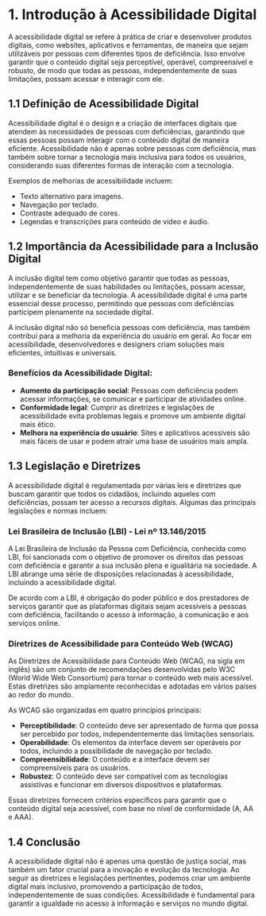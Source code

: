 # 1. Introdução à Acessibilidade Digital

A acessibilidade digital se refere à prática de criar e desenvolver produtos digitais, como websites, aplicativos e ferramentas, de maneira que sejam utilizáveis por pessoas com diferentes tipos de deficiência. Isso envolve garantir que o conteúdo digital seja perceptível, operável, compreensível e robusto, de modo que todas as pessoas, independentemente de suas limitações, possam acessar e interagir com ele.

## 1.1 Definição de Acessibilidade Digital

Acessibilidade digital é o design e a criação de interfaces digitais que atendem às necessidades de pessoas com deficiências, garantindo que essas pessoas possam interagir com o conteúdo digital de maneira eficiente. Acessibilidade não é apenas sobre pessoas com deficiência, mas também sobre tornar a tecnologia mais inclusiva para todos os usuários, considerando suas diferentes formas de interação com a tecnologia.

Exemplos de melhorias de acessibilidade incluem:
- Texto alternativo para imagens.
- Navegação por teclado.
- Contraste adequado de cores.
- Legendas e transcrições para conteúdo de vídeo e áudio.

## 1.2 Importância da Acessibilidade para a Inclusão Digital

A inclusão digital tem como objetivo garantir que todas as pessoas, independentemente de suas habilidades ou limitações, possam acessar, utilizar e se beneficiar da tecnologia. A acessibilidade digital é uma parte essencial desse processo, permitindo que pessoas com deficiências participem plenamente na sociedade digital. 

A inclusão digital não só beneficia pessoas com deficiência, mas também contribui para a melhoria da experiência do usuário em geral. Ao focar em acessibilidade, desenvolvedores e designers criam soluções mais eficientes, intuitivas e universais.

### Benefícios da Acessibilidade Digital:
- **Aumento da participação social**: Pessoas com deficiência podem acessar informações, se comunicar e participar de atividades online.
- **Conformidade legal**: Cumprir as diretrizes e legislações de acessibilidade evita problemas legais e promove um ambiente digital mais ético.
- **Melhora na experiência do usuário**: Sites e aplicativos acessíveis são mais fáceis de usar e podem atrair uma base de usuários mais ampla.

## 1.3 Legislação e Diretrizes

A acessibilidade digital é regulamentada por várias leis e diretrizes que buscam garantir que todos os cidadãos, incluindo aqueles com deficiências, possam ter acesso a recursos digitais. Algumas das principais legislações e normas incluem:

### Lei Brasileira de Inclusão (LBI) - Lei nº 13.146/2015

A Lei Brasileira de Inclusão da Pessoa com Deficiência, conhecida como LBI, foi sancionada com o objetivo de promover os direitos das pessoas com deficiência e garantir a sua inclusão plena e igualitária na sociedade. A LBI abrange uma série de disposições relacionadas à acessibilidade, incluindo a acessibilidade digital.

De acordo com a LBI, é obrigação do poder público e dos prestadores de serviços garantir que as plataformas digitais sejam acessíveis a pessoas com deficiência, facilitando o acesso à informação, à comunicação e aos serviços online.

### Diretrizes de Acessibilidade para Conteúdo Web (WCAG)

As Diretrizes de Acessibilidade para Conteúdo Web (WCAG, na sigla em inglês) são um conjunto de recomendações desenvolvidas pelo W3C (World Wide Web Consortium) para tornar o conteúdo web mais acessível. Estas diretrizes são amplamente reconhecidas e adotadas em vários países ao redor do mundo.

As WCAG são organizadas em quatro princípios principais:
- **Perceptibilidade**: O conteúdo deve ser apresentado de forma que possa ser percebido por todos, independentemente das limitações sensoriais.
- **Operabilidade**: Os elementos da interface devem ser operáveis por todos, incluindo a possibilidade de navegação por teclado.
- **Compreensibilidade**: O conteúdo e a interface devem ser compreensíveis para os usuários.
- **Robustez**: O conteúdo deve ser compatível com as tecnologias assistivas e funcionar em diversos dispositivos e plataformas.

Essas diretrizes fornecem critérios específicos para garantir que o conteúdo digital seja acessível, com base no nível de conformidade (A, AA e AAA).

## 1.4 Conclusão

A acessibilidade digital não é apenas uma questão de justiça social, mas também um fator crucial para a inovação e evolução da tecnologia. Ao seguir as diretrizes e legislações pertinentes, podemos criar um ambiente digital mais inclusivo, promovendo a participação de todos, independentemente de suas condições. Acessibilidade é fundamental para garantir a igualdade no acesso à informação e serviços no mundo digital.
